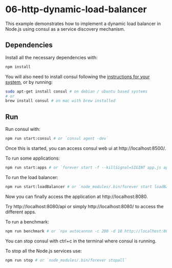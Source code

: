# 06-http-dynamic-load-balancer

This example demonstrates how to implement a dynamic load balancer in Node.js using consul as a service discovery mechanism.

## Dependencies

Install all the necessary dependencies with:

```bash
npm install
```

You will also need to install consul following the [instructions for your system](https://nodejsdp.link/consul-install), or by running:

```bash
sudo apt-get install consul # on debian / ubuntu based systems
# or
brew install consul # on mac with brew installed
```


## Run

Run consul with:

```bash
npm run start:consul # or `consul agent -dev`
```

Once this is started, you can access consul web ui at http://localhost:8500/.

To run some applications:

```bash
npm run start:apps # or `forever start -f --killSignal=SIGINT app.js api-service && forever start -f --killSignal=SIGINT app.js api-service && forever start -f --killSignal=SIGINT app.js webapp-service`
```

To run the load balancer:

```bash
npm run start:loadBalancer # or `node_modules/.bin/forever start loadBalancer.js`
```

Now you can finally access the application at http://localhost:8080.

Try http://localhost:8080/api or simply http://localhost:8080/ to access the different apps.


To run a benchmark:

```bash
npm run benchmark # or `npx autocannon -c 200 -d 10 http://localhost:8080`
```

You can stop consul with ctrl+c in the terminal where consul is running.

To stop all the Node.js services use:

```bash
npm run stop # or `node_modules/.bin/forever stopall`
```
